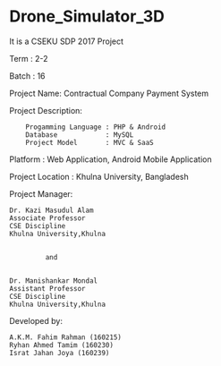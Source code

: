 # Drone_Simulator_3D
It is a CSEKU SDP 2017 Project 

Term : 2-2
 
Batch : 16

Project Name: Contractual Company Payment System

    
Project Description: 

		Progamming Language : PHP & Android
		Database 			: MySQL
		Project Model       : MVC & SaaS 

Platform : Web Application, Android Mobile Application

Project Location : Khulna University, Bangladesh

Project Manager:
	
	Dr. Kazi Masudul Alam
	Associate Professor
	CSE Discipline
	Khulna University,Khulna

	         
	         and
	
        	
	Dr. Manishankar Mondal
	Assistant Professor
	CSE Discipline
	Khulna University,Khulna

   
  
Developed by:

	A.K.M. Fahim Rahman (160215)
	Ryhan Ahmed Tamim (160230)
	Israt Jahan Joya (160239)

	
